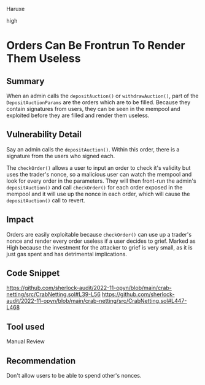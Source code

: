 Haruxe

high

# Orders Can Be Frontrun To Render Them Useless

## Summary
When an admin calls the `depositAuction()` or `withdrawAuction()`, part of the `DepositAuctionParams` are the orders which are to be filled. Because they contain signatures from users, they can be seen in the mempool and exploited before they are filled and render them useless.
## Vulnerability Detail
Say an admin calls the `depositAuction()`. Within this order, there is a signature from the users who signed each.

The `checkOrder()` allows a user to input an order to check it's validity but uses the trader's nonce, so a malicious user can watch the mempool and look for every order in the parameters. They will then front-run the admin's `depositAuction()` and call `checkOrder()` for each order exposed in the mempool and it will use up the nonce in each order, which will cause the `depositAuction()` call to revert.

## Impact
Orders are easily exploitable because `checkOrder()` can use up a trader's nonce and render every order useless if a user decides to grief. Marked as High because the investment for the attacker to grief is very small, as it is just gas spent and has detrimental implications.
## Code Snippet
https://github.com/sherlock-audit/2022-11-opyn/blob/main/crab-netting/src/CrabNetting.sol#L39-L56
https://github.com/sherlock-audit/2022-11-opyn/blob/main/crab-netting/src/CrabNetting.sol#L447-L468
## Tool used

Manual Review

## Recommendation
Don't allow users to be able to spend other's nonces.